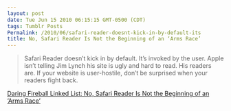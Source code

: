 ```yaml
---
layout: post
date: Tue Jun 15 2010 06:15:15 GMT-0500 (CDT)
tags: Tumblr Posts
Permalink: /2010/06/safari-reader-doesnt-kick-in-by-default-its
title: No, Safari Reader Is Not the Beginning of an ‘Arms Race’
---
```


> Safari Reader doesn’t kick in by default. It’s invoked by the user. Apple isn’t telling Jim Lynch his site is ugly and hard to read. His readers are. If your website is user-hostile, don’t be surprised when your readers fight back.

[Daring Fireball Linked List: No, Safari Reader Is Not the Beginning of an ‘Arms Race’](http://daringfireball.net/linked/2010/06/14/safari-reader-lynch)
